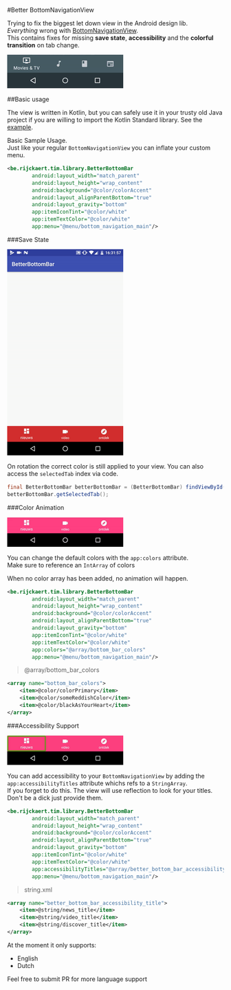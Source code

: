 #Better BottomNavigationView

Trying to fix the biggest let down view in the Android design lib.  
_Everything_ wrong with [BottomNavigationView](https://developer.android.com/reference/android/support/design/widget/BottomNavigationView.html).  
This contains fixes for missing **save state**, **accessibility** and the **colorful transition** on tab change.

<img src="img/bottombar_material_io.gif"></img>

##Basic usage

The view is written in Kotlin, but you can safely use it in your trusty old Java project if you are willing to import the Kotlin Standard library.
See the [example](https://github.com/timrijckaert/BetterBottomBar/blob/master/app/src/main/kotlin/be/rijckaert/tim/betterbottombar/MainActivity.java).

Basic Sample Usage.  
Just like your regular `BottomNavigationView` you can inflate your custom menu.

```xml
<be.rijckaert.tim.library.BetterBottomBar
        android:layout_width="match_parent"
        android:layout_height="wrap_content"
        android:background="@color/colorAccent"
        android:layout_alignParentBottom="true"
        android:layout_gravity="bottom"
        app:itemIconTint="@color/white"
        app:itemTextColor="@color/white"
        app:menu="@menu/bottom_navigation_main"/>
```

###Save State

<img src="img/save_state.gif"></img>

On rotation the correct color is still applied to your view.
You can also access the `selectedTab` index via code.

```java
final BetterBottomBar betterBottomBar = (BetterBottomBar) findViewById(R.id.bottom_navigation);
betterBottomBar.getSelectedTab();
```

###Color Animation

<img src="img/sample.gif"></img>

You can change the default colors with the `app:colors` attribute.  
Make sure to reference an `IntArray` of colors

When no color array has been added, no animation will happen.

```xml
<be.rijckaert.tim.library.BetterBottomBar
        android:layout_width="match_parent"
        android:layout_height="wrap_content"
        android:background="@color/colorAccent"
        android:layout_alignParentBottom="true"
        android:layout_gravity="bottom"
        app:itemIconTint="@color/white"
        app:itemTextColor="@color/white"
        app:colors="@array/bottom_bar_colors"
        app:menu="@menu/bottom_navigation_main"/>
```

>@array/bottom_bar_colors

```xml
<array name="bottom_bar_colors">
    <item>@color/colorPrimary</item>
    <item>@color/someReddishColor</item>
    <item>@color/blackAsYourHeart</item>
</array>
```

###Accessibility Support

<img src="img/accessibility.gif"></img>

You can add accessibility to your `BottomNavigationView` by adding the `app:accessibilityTitles` attribute whichs refs to a `StringArray`.  
If you forget to do this. The view will use reflection to look for your titles.  
Don't be a dick just provide them.

```xml
<be.rijckaert.tim.library.BetterBottomBar
        android:layout_width="match_parent"
        android:layout_height="wrap_content"
        android:background="@color/colorAccent"
        android:layout_alignParentBottom="true"
        android:layout_gravity="bottom"
        app:itemIconTint="@color/white"
        app:itemTextColor="@color/white"
        app:accessibilityTitles="@array/better_bottom_bar_accessibility_title"
        app:menu="@menu/bottom_navigation_main"/>
```

> string.xml

```xml
<array name="better_bottom_bar_accessibility_title">
    <item>@string/news_title</item>
    <item>@string/video_title</item>
    <item>@string/discover_title</item>
</array>
```

At the moment it only supports:
 * English
 * Dutch

 Feel free to submit PR for more language support